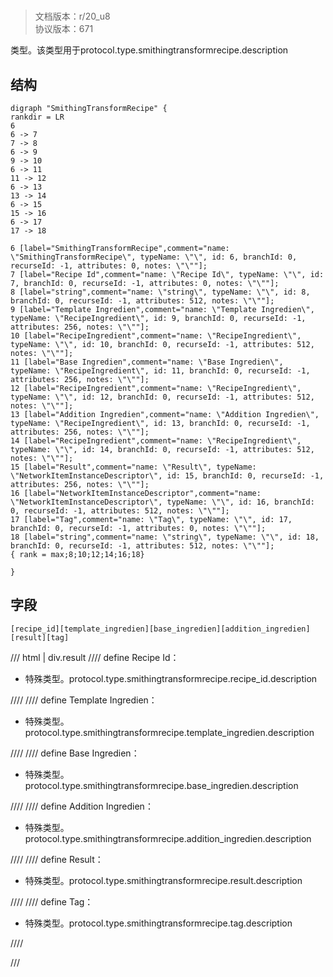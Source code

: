 # <!-- md:samp SmithingTransformRecipe -->

> 文档版本：r/20_u8<br/>协议版本：671

<!-- md:samp SmithingTransformRecipe -->类型。该类型用于protocol.type.smithingtransformrecipe.description

## 结构

```viz
digraph "SmithingTransformRecipe" {
rankdir = LR
6
6 -> 7
7 -> 8
6 -> 9
9 -> 10
6 -> 11
11 -> 12
6 -> 13
13 -> 14
6 -> 15
15 -> 16
6 -> 17
17 -> 18

6 [label="SmithingTransformRecipe",comment="name: \"SmithingTransformRecipe\", typeName: \"\", id: 6, branchId: 0, recurseId: -1, attributes: 0, notes: \"\""];
7 [label="Recipe Id",comment="name: \"Recipe Id\", typeName: \"\", id: 7, branchId: 0, recurseId: -1, attributes: 0, notes: \"\""];
8 [label="string",comment="name: \"string\", typeName: \"\", id: 8, branchId: 0, recurseId: -1, attributes: 512, notes: \"\""];
9 [label="Template Ingredien",comment="name: \"Template Ingredien\", typeName: \"RecipeIngredient\", id: 9, branchId: 0, recurseId: -1, attributes: 256, notes: \"\""];
10 [label="RecipeIngredient",comment="name: \"RecipeIngredient\", typeName: \"\", id: 10, branchId: 0, recurseId: -1, attributes: 512, notes: \"\""];
11 [label="Base Ingredien",comment="name: \"Base Ingredien\", typeName: \"RecipeIngredient\", id: 11, branchId: 0, recurseId: -1, attributes: 256, notes: \"\""];
12 [label="RecipeIngredient",comment="name: \"RecipeIngredient\", typeName: \"\", id: 12, branchId: 0, recurseId: -1, attributes: 512, notes: \"\""];
13 [label="Addition Ingredien",comment="name: \"Addition Ingredien\", typeName: \"RecipeIngredient\", id: 13, branchId: 0, recurseId: -1, attributes: 256, notes: \"\""];
14 [label="RecipeIngredient",comment="name: \"RecipeIngredient\", typeName: \"\", id: 14, branchId: 0, recurseId: -1, attributes: 512, notes: \"\""];
15 [label="Result",comment="name: \"Result\", typeName: \"NetworkItemInstanceDescriptor\", id: 15, branchId: 0, recurseId: -1, attributes: 256, notes: \"\""];
16 [label="NetworkItemInstanceDescriptor",comment="name: \"NetworkItemInstanceDescriptor\", typeName: \"\", id: 16, branchId: 0, recurseId: -1, attributes: 512, notes: \"\""];
17 [label="Tag",comment="name: \"Tag\", typeName: \"\", id: 17, branchId: 0, recurseId: -1, attributes: 0, notes: \"\""];
18 [label="string",comment="name: \"string\", typeName: \"\", id: 18, branchId: 0, recurseId: -1, attributes: 512, notes: \"\""];
{ rank = max;8;10;12;14;16;18}

}

```

## 字段

```title='SmithingTransformRecipe'
[recipe_id][template_ingredien][base_ingredien][addition_ingredien][result][tag]
```

/// html | div.result
//// define
Recipe Id：[<!-- md:samp string -->](../types/string.md)

- 特殊类型。protocol.type.smithingtransformrecipe.recipe_id.description


////
//// define
Template Ingredien：[<!-- md:samp RecipeIngredient -->](../types/recipeingredient.md)

- 特殊类型。protocol.type.smithingtransformrecipe.template_ingredien.description


////
//// define
Base Ingredien：[<!-- md:samp RecipeIngredient -->](../types/recipeingredient.md)

- 特殊类型。protocol.type.smithingtransformrecipe.base_ingredien.description


////
//// define
Addition Ingredien：[<!-- md:samp RecipeIngredient -->](../types/recipeingredient.md)

- 特殊类型。protocol.type.smithingtransformrecipe.addition_ingredien.description


////
//// define
Result：[<!-- md:samp NetworkItemInstanceDescriptor -->](../types/networkiteminstancedescriptor.md)

- 特殊类型。protocol.type.smithingtransformrecipe.result.description


////
//// define
Tag：[<!-- md:samp string -->](../types/string.md)

- 特殊类型。protocol.type.smithingtransformrecipe.tag.description


////

///

